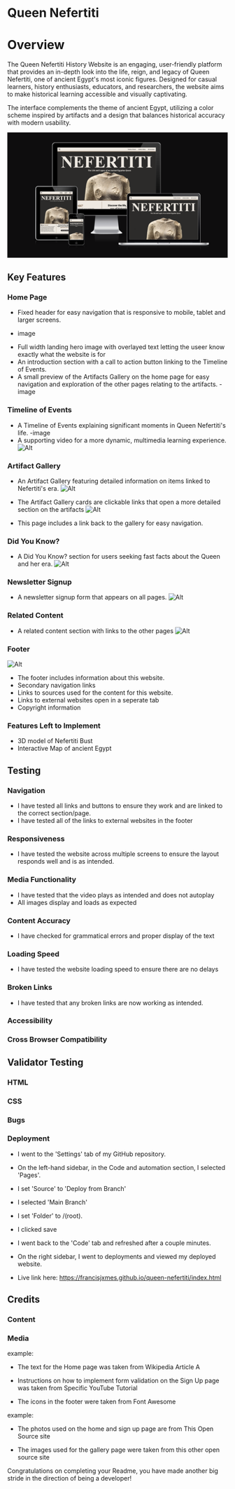 # Queen Nefertiti

# Overview

The Queen Nefertiti History Website is an engaging, user-friendly platform that provides an in-depth look into the life, reign, and legacy of Queen Nefertiti, one of ancient Egypt's most iconic figures. Designed for casual learners, history enthusiasts, educators, and researchers, the website aims to make historical learning accessible and visually captivating.

The interface complements the theme of ancient Egypt, utilizing a color scheme inspired by artifacts and a design that balances historical accuracy with modern usability.

![Am I Responsive Screenshot](assets/images/am-i-responsive.png)

## Key Features

### Home Page
* Fixed header for easy navigation that is responsive to mobile, tablet and larger screens.
- image
* Full width landing hero image with overlayed text letting the useer know exactly what the website is for
* An introduction section with a call to action button linking to the Timeline of Events.
* A small preview of the Artifacts Gallery on the home page for easy navigation and exploration of the other pages relating to the artifacts.
-image

### Timeline of Events
* A Timeline of Events explaining significant moments in Queen Nefertiti's life.
-image
* A supporting video for a more dynamic, multimedia learning experience.
![Alt](assets/images/)

### Artifact Gallery
* An Artifact Gallery featuring detailed information on items linked to Nefertiti's era.
![Alt](assets/images/)


* The Artifact Gallery cards are clickable links that open a more detailed section on the artifacts
![Alt](assets/images/)
* This page includes a link back to the gallery for easy navigation.

### Did You Know?
* A Did You Know? section for users seeking fast facts about the Queen and her era.
![Alt](assets/images/)

### Newsletter Signup
* A newsletter signup form that appears on all pages.
![Alt](assets/images/)

### Related Content
* A related content section with links to the other pages
![Alt](assets/images/) 

### Footer
![Alt](assets/images/)

* The footer includes information about this website.
* Secondary navigation links
* Links to sources used for the content for this website.
* Links to external websites open in a seperate tab
* Copyright information

### Features Left to Implement
* 3D model of Nefertiti Bust
* Interactive Map of ancient Egypt

## Testing

### Navigation
* I have tested all links and buttons to ensure they work and are linked to the correct section/page.
* I have tested all of the links to external websites in the footer

### Responsiveness
* I have tested the website across multiple screens to ensure the layout responds well and is as intended.

### Media Functionality
* I have tested that the video plays as intended and does not autoplay
* All images display and loads as expected

### Content Accuracy
* I have checked for grammatical errors and proper display of the text

### Loading Speed
* I have tested the website loading speed to ensure there are no delays

### Broken Links
* I have tested that any broken links are now working as intended.

### Accessibility

### Cross Browser Compatibility

## Validator Testing

### HTML

### CSS

### Bugs

### Deployment

* I went to the 'Settings' tab of my GitHub repository.
* On the left-hand sidebar, in the Code and automation section, I selected 'Pages'.
* I set 'Source' to 'Deploy from Branch'
* I selected 'Main Branch'
* I set 'Folder' to /(root).
* I clicked save
* I went back to the 'Code' tab and refreshed after a couple minutes.
* On the right sidebar, I went to deployments and viewed my deployed website.

* Live link here: https://francisjxmes.github.io/queen-nefertiti/index.html

## Credits

### Content

### Media



example: 
* The text for the Home page was taken from Wikipedia Article A

* Instructions on how to implement form validation on the Sign Up page was taken from Specific YouTube Tutorial

* The icons in the footer were taken from Font Awesome

example:
* The photos used on the home and sign up page are from This Open Source site

* The images used for the gallery page were taken from this other open source site

Congratulations on completing your Readme, you have made another big stride in the direction of being a developer!
